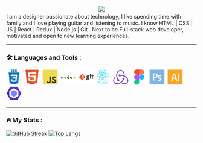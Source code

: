 <div id="header" align="center">
  <img src="https://media.giphy.com/media/f3iwJFOVOwuy7K6FFw/giphy.gif" width="500"/>
</div>
I am a designer passionate about technology, I like spending time with family and I love playing guitar and listening to music. I know HTML | CSS | JS | React | Redux | Node.js | Git . Next to be Full-stack web developer, motivated and open to new learning experiences.

---

### :hammer_and_wrench: Languages and Tools :
<div>     
  <img src="https://github.com/devicons/devicon/blob/master/icons/css3/css3-plain-wordmark.svg"  title="CSS3" alt="CSS" width="40" height="40"/>&nbsp;
  <img src="https://github.com/devicons/devicon/blob/master/icons/html5/html5-original.svg" title="HTML5" alt="HTML" width="40" height="40"/>&nbsp;
  <img src="https://github.com/devicons/devicon/blob/master/icons/javascript/javascript-original.svg" title="JavaScript" alt="JavaScript" width="40" height="40"/>&nbsp; 
  <img src="https://github.com/devicons/devicon/blob/master/icons/nodejs/nodejs-original-wordmark.svg" title="NodeJS" alt="NodeJS" width="40" height="40"/>&nbsp; 
  <img src="https://github.com/devicons/devicon/blob/master/icons/git/git-original-wordmark.svg" title="Git" **alt="Git" width="40" height="40"/>
  <img src="https://github.com/devicons/devicon/blob/master/icons/react/react-original-wordmark.svg"  title="React" alt="CSS" width="40" height="40"/>&nbsp;
   <img src="https://github.com/devicons/devicon/blob/master/icons/redux/redux-original.svg"  title="CSS3" alt="Redux" width="40" height="40"/>&nbsp;
   <img src="https://github.com/devicons/devicon/blob/master/icons/figma/figma-original.svg"  title="CSS3" alt="Figm" width="40" height="40"/>&nbsp;
   <img src="https://github.com/devicons/devicon/blob/master/icons/photoshop/photoshop-plain.svg"  title="CSS3" alt="Photoshop" width="40" height="40"/>&nbsp;
   <img src="https://github.com/devicons/devicon/blob/master/icons/illustrator/illustrator-plain.svg"  title="CSS3" alt="Ilustrator" width="40" height="40"/>&nbsp;
   <img src="https://github.com/devicons/devicon/blob/master/icons/eslint/eslint-original.svg"  title="CSS3" alt="Eslint" width="40" height="40"/>&nbsp;
</div>

---

### :fire: My Stats :
[![GitHub Streak](https://github-readme-streak-stats.herokuapp.com/?user=diegoh40&theme=dark)](https://git.io/streak-stats)
[![Top Langs](https://github-readme-stats.vercel.app/api/top-langs/?username=diegoh40&layout=compact)](https://github.com/diegoh40/github-readme-stats)


